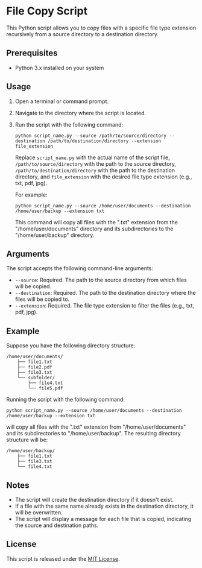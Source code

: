 # File Copy Script

This Python script allows you to copy files with a specific file type extension recursively from a source directory to a destination directory.

## Prerequisites

- Python 3.x installed on your system

## Usage

1. Open a terminal or command prompt.

2. Navigate to the directory where the script is located.

3. Run the script with the following command:

   ```
   python script_name.py --source /path/to/source/directory --destination /path/to/destination/directory --extension file_extension
   ```

   Replace `script_name.py` with the actual name of the script file, `/path/to/source/directory` with the path to the source directory, `/path/to/destination/directory` with the path to the destination directory, and `file_extension` with the desired file type extension (e.g., txt, pdf, jpg).

   For example:

   ```
   python script_name.py --source /home/user/documents --destination /home/user/backup --extension txt
   ```

   This command will copy all files with the ".txt" extension from the "/home/user/documents" directory and its subdirectories to the "/home/user/backup" directory.

## Arguments

The script accepts the following command-line arguments:

- `--source`: Required. The path to the source directory from which files will be copied.
- `--destination`: Required. The path to the destination directory where the files will be copied to.
- `--extension`: Required. The file type extension to filter the files (e.g., txt, pdf, jpg).

## Example

Suppose you have the following directory structure:

```
/home/user/documents/
    ├── file1.txt
    ├── file2.pdf
    ├── file3.txt
    └── subfolder/
        ├── file4.txt
        └── file5.pdf
```

Running the script with the following command:

```
python script_name.py --source /home/user/documents --destination /home/user/backup --extension txt
```

will copy all files with the ".txt" extension from "/home/user/documents" and its subdirectories to "/home/user/backup". The resulting directory structure will be:

```
/home/user/backup/
    ├── file1.txt
    ├── file3.txt
    └── file4.txt
```

## Notes

- The script will create the destination directory if it doesn't exist.
- If a file with the same name already exists in the destination directory, it will be overwritten.
- The script will display a message for each file that is copied, indicating the source and destination paths.

## License

This script is released under the [MIT License](https://opensource.org/licenses/MIT).
